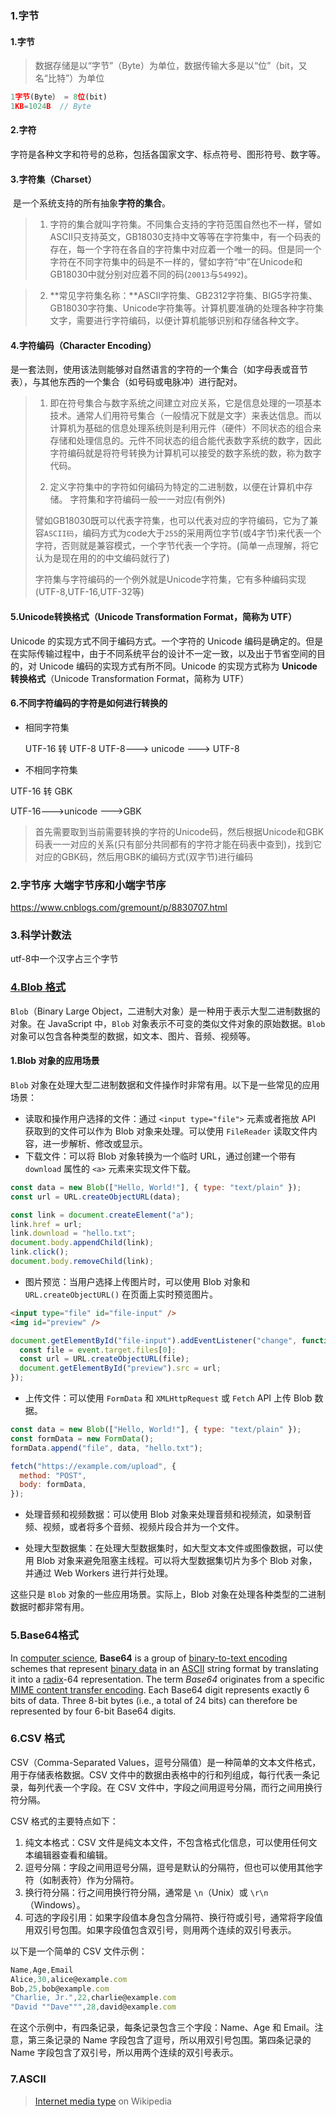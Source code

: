 ### 1.字节

#### **1.字节**

> 数据存储是以“字节”（Byte）为单位，数据传输大多是以“位”（bit，又名“比特”）为单位

```javascript
1字节(Byte） = 8位(bit)
1KB=1024B  // Byte
```

#### **2.字符**

字符是各种文字和符号的总称，包括各国家文字、标点符号、图形符号、数字等。

#### **3.字符集（Charset）**

​       是一个系统支持的所有抽象**字符的集合**。

> 1.  字符的集合就叫字符集。不同集合支持的字符范围自然也不一样，譬如ASCII只支持英文，GB18030支持中文等等在字符集中，有一个码表的存在，每一个字符在各自的字符集中对应着一个唯一的码。但是同一个字符在不同字符集中的码是不一样的，譬如字符“中”在Unicode和GB18030中就分别对应着不同的码(`20013`与`54992`)。

> 2. **常见字符集名称：**ASCII字符集、GB2312字符集、BIG5字符集、GB18030字符集、Unicode字符集等。计算机要准确的处理各种字符集文字，需要进行字符编码，以便计算机能够识别和存储各种文字。

#### **4.字符编码（Character Encoding）**

是一套法则，使用该法则能够对自然语言的字符的一个集合（如字母表或音节表），与其他东西的一个集合（如号码或电脉冲）进行配对。

> 1. 即在符号集合与数字系统之间建立对应关系，它是信息处理的一项基本技术。通常人们用符号集合（一般情况下就是文字）来表达信息。而以计算机为基础的信息处理系统则是利用元件（硬件）不同状态的组合来存储和处理信息的。元件不同状态的组合能代表数字系统的数字，因此字符编码就是将符号转换为计算机可以接受的数字系统的数，称为数字代码。
>
> 2.  定义字符集中的字符如何编码为特定的二进制数，以便在计算机中存储。 字符集和字符编码一般一一对应(有例外)
>
>    譬如GB18030既可以代表字符集，也可以代表对应的字符编码，它为了兼容`ASCII码`，编码方式为code大于`255`的采用两位字节(或4字节)来代表一个字符，否则就是兼容模式，一个字节代表一个字符。(简单一点理解，将它认为是现在用的的中文编码就行了)
>
>    字符集与字符编码的一个例外就是Unicode字符集，它有多种编码实现(UTF-8,UTF-16,UTF-32等)

#### **5.Unicode转换格式**（Unicode Transformation Format，简称为 UTF）

Unicode 的实现方式不同于编码方式。一个字符的 Unicode 编码是确定的。但是在实际传输过程中，由于不同系统平台的设计不一定一致，以及出于节省空间的目的，对 Unicode 编码的实现方式有所不同。Unicode 的实现方式称为 **Unicode转换格式**（Unicode Transformation Format，简称为 UTF）

#### 6.**不同字符编码的字符是如何进行转换的**

- 相同字符集

  UTF-16 转 UTF-8      UTF-8---> unicode ---> UTF-8

-  不相同字符集

  UTF-16 转 GBK 

  UTF-16--->unicode --->GBK

> 首先需要取到当前需要转换的字符的Unicode码，然后根据Unicode和GBK码表一一对应的关系(只有部分共同都有的字符才能在码表中查到)，找到它对应的GBK码，然后用GBK的编码方式(双字节)进行编码

### 2.字节序 大端字节序和小端字节序

https://www.cnblogs.com/gremount/p/8830707.html

### 3.科学计数法

utf-8中一个汉字占三个字节

### [4.Blob 格式](https://developer.mozilla.org/en-US/docs/Web/API/Blob)

`Blob`（Binary Large Object，二进制大对象）是一种用于表示大型二进制数据的对象。在 JavaScript 中，`Blob` 对象表示不可变的类似文件对象的原始数据。`Blob` 对象可以包含各种类型的数据，如文本、图片、音频、视频等。

#### 1.Blob 对象的应用场景

`Blob` 对象在处理大型二进制数据和文件操作时非常有用。以下是一些常见的应用场景：

- 读取和操作用户选择的文件：通过 `<input type="file">` 元素或者拖放 API 获取到的文件可以作为 Blob 对象来处理。可以使用 `FileReader` 读取文件内容，进一步解析、修改或显示。
- 下载文件：可以将 Blob 对象转换为一个临时 URL，通过创建一个带有 `download` 属性的 `<a>` 元素来实现文件下载。

```javascript
const data = new Blob(["Hello, World!"], { type: "text/plain" });
const url = URL.createObjectURL(data);

const link = document.createElement("a");
link.href = url;
link.download = "hello.txt";
document.body.appendChild(link);
link.click();
document.body.removeChild(link);
```

- 图片预览：当用户选择上传图片时，可以使用 Blob 对象和 `URL.createObjectURL()` 在页面上实时预览图片。

```html
<input type="file" id="file-input" />
<img id="preview" />
```



```javascript
document.getElementById("file-input").addEventListener("change", function (event) {
  const file = event.target.files[0];
  const url = URL.createObjectURL(file);
  document.getElementById("preview").src = url;
});
```

- 上传文件：可以使用 `FormData` 和 `XMLHttpRequest` 或 `Fetch` API 上传 Blob 数据。

```javascript
const data = new Blob(["Hello, World!"], { type: "text/plain" });
const formData = new FormData();
formData.append("file", data, "hello.txt");

fetch("https://example.com/upload", {
  method: "POST",
  body: formData,
});
```

- 处理音频和视频数据：可以使用 Blob 对象来处理音频和视频流，如录制音频、视频，或者将多个音频、视频片段合并为一个文件。

- 处理大型数据集：在处理大型数据集时，如大型文本文件或图像数据，可以使用 Blob 对象来避免阻塞主线程。可以将大型数据集切片为多个 Blob 对象，并通过 Web Workers 进行并行处理。

这些只是 `Blob` 对象的一些应用场景。实际上，Blob 对象在处理各种类型的二进制数据时都非常有用。

### 5.Base64格式

In [computer science](https://en.wikipedia.org/wiki/Computer_science), **Base64** is a group of [binary-to-text encoding](https://en.wikipedia.org/wiki/Binary-to-text_encoding) schemes that represent [binary data](https://en.wikipedia.org/wiki/Binary_data) in an [ASCII](https://en.wikipedia.org/wiki/ASCII) string format by translating it into a [radix](https://en.wikipedia.org/wiki/Radix)-64 representation. The term *Base64* originates from a specific [MIME content transfer encoding](https://en.wikipedia.org/wiki/MIME#Content-Transfer-Encoding). Each Base64 digit represents exactly 6 bits of data. Three 8-bit bytes (i.e., a total of 24 bits) can therefore be represented by four 6-bit Base64 digits.

### 6.CSV 格式

CSV（Comma-Separated Values，逗号分隔值）是一种简单的文本文件格式，用于存储表格数据。CSV 文件中的数据由表格中的行和列组成，每行代表一条记录，每列代表一个字段。在 CSV 文件中，字段之间用逗号分隔，而行之间用换行符分隔。

CSV 格式的主要特点如下：

1. 纯文本格式：CSV 文件是纯文本文件，不包含格式化信息，可以使用任何文本编辑器查看和编辑。
2. 逗号分隔：字段之间用逗号分隔，逗号是默认的分隔符，但也可以使用其他字符（如制表符）作为分隔符。
3. 换行符分隔：行之间用换行符分隔，通常是 `\n`（Unix）或 `\r\n`（Windows）。
4. 可选的字段引用：如果字段值本身包含分隔符、换行符或引号，通常将字段值用双引号包围。如果字段值包含双引号，则用两个连续的双引号表示。

以下是一个简单的 CSV 文件示例：

```javascript
Name,Age,Email
Alice,30,alice@example.com
Bob,25,bob@example.com
"Charlie, Jr.",22,charlie@example.com
"David ""Dave""",28,david@example.com
```

在这个示例中，有四条记录，每条记录包含三个字段：Name、Age 和 Email。注意，第三条记录的 Name 字段包含了逗号，所以用双引号包围。第四条记录的 Name 字段包含了双引号，所以用两个连续的双引号表示。

### 7.ASCII



> [Internet media type](https://en.wikipedia.org/wiki/Internet_media_type) on Wikipedia



